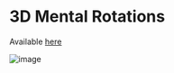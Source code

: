 # 3D Mental Rotations
Available [here](https://mental-rotations.vercel.app/game/1)

![image](https://user-images.githubusercontent.com/53301511/136109084-0214da05-346c-4437-9de8-32e3ec83fa55.png)
